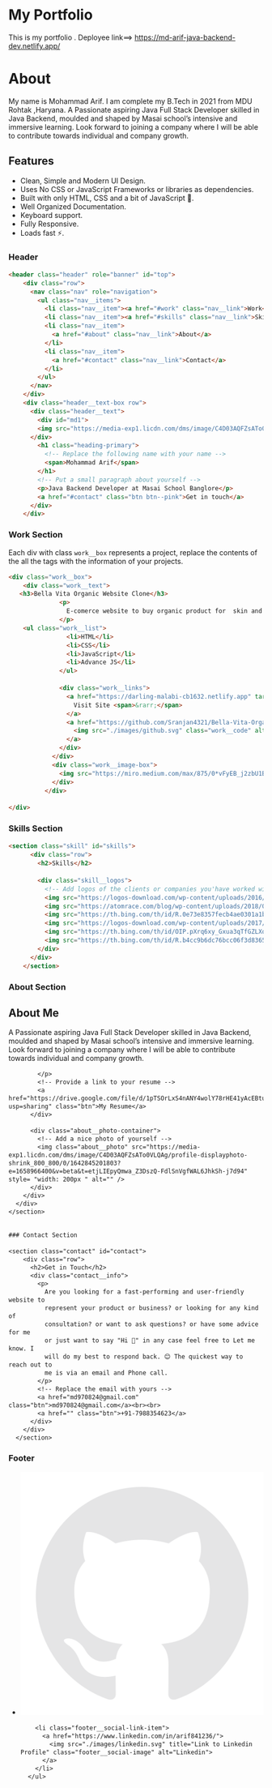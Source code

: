 # My Portfolio 
This is my portfolio .
Deployee link==> https://md-arif-java-backend-dev.netlify.app/
# About

My name is Mohammad Arif. I am complete my B.Tech in 2021 from MDU Rohtak ,Haryana.
A Passionate aspiring Java Full Stack Developer skilled in Java 
Backend, moulded and shaped by Masai school’s intensive and 
immersive learning.  Look forward to joining a company where 
I will  be able to contribute towards individual and company growth.



## Features

- Clean, Simple and Modern UI Design.
- Uses No CSS or JavaScript Frameworks or libraries as dependencies.
- Built with only HTML, CSS and a bit of JavaScript 🔨.
- Well Organized Documentation.
- Keyboard support.
- Fully Responsive.
- Loads fast ⚡.



### Header

```html
<header class="header" role="banner" id="top">
    <div class="row">
      <nav class="nav" role="navigation">
        <ul class="nav__items">
          <li class="nav__item"><a href="#work" class="nav__link">Work</a></li>
          <li class="nav__item"><a href="#skills" class="nav__link">Skills</a></li>
          <li class="nav__item">
            <a href="#about" class="nav__link">About</a>
          </li>
          <li class="nav__item">
            <a href="#contact" class="nav__link">Contact</a>
          </li>
        </ul>
      </nav>
    </div>
    <div class="header__text-box row">
      <div class="header__text">
        <div id="md1">
        <img src="https://media-exp1.licdn.com/dms/image/C4D03AQFZsATo0VLQAg/profile-displayphoto-shrink_800_800/0/1642845201803?e=1658966400&v=beta&t=etjLIEpyQmwa_Z3DszQ-FdlSnVgfWAL6JhkSh-j7d94" style= "width: 200px " />
      </div>
        <h1 class="heading-primary">
          <!-- Replace the following name with your name -->
          <span>Mohammad Arif</span>
        </h1>
        <!-- Put a small paragraph about yourself -->
        <p>Java Backend Developer at Masai School Banglore</p>
        <a href="#contact" class="btn btn--pink">Get in touch</a>
      </div>
    </div>
```

### Work Section

Each div with class `work__box` represents a project, replace the contents of the all the tags with the information of your projects.

```html
<div class="work__box">
    <div class="work__text">
   <h3>Bella Vita Organic Website Clone</h3>
              <p>
                E-comerce website to buy organic product for  skin and hair.
              </p>
    <ul class="work__list">
                <li>HTML</li>
                <li>CSS</li>
                <li>JavaScript</li>
                <li>Advance JS</li>
              </ul>

              <div class="work__links">
                <a href="https://darling-malabi-cb1632.netlify.app" target="_blank" class="link__text">
                  Visit Site <span>&rarr;</span>
                </a>
                <a href="https://github.com/Sranjan4321/Bella-Vita-Organic" title="View Source Code" target="_blank">
                  <img src="./images/github.svg" class="work__code" alt="GitHub">
                </a>
              </div>
            </div>
            <div class="work__image-box">
              <img src="https://miro.medium.com/max/875/0*vFyEB_j2zbU1BkEw.jpeg" class="work__image" alt="Project 1" />
            </div>
          </div>
   
</div>
```


### Skills Section


```html
<section class="skill" id="skills">
      <div class="row">
        <h2>Skills</h2>

        <div class="skill__logos">
          <!-- Add logos of the clients or companies you'have worked with. -->
          <img src="https://logos-download.com/wp-content/uploads/2016/10/Java_logo.png" class="skill__logo" alt="Company 2" />
          <img src="https://atomrace.com/blog/wp-content/uploads/2018/05/spring-boot-logo.png" class="skill__logo" alt="Company 3" />
          <img src="https://th.bing.com/th/id/R.0e73e8357fecb4ae0301a1bb471f70f4?rik=JKSFq%2brGiTAyJA&riu=http%3a%2f%2fwww.oscarblancarteblog.com%2fwp-content%2fuploads%2f2014%2f09%2fHibernate-logo1-e1429932456458.png&ehk=4oM5U5v790BrqgW96%2bf1eC%2frDcrMV1LypKa74N3a9%2fY%3d&risl=&pid=ImgRaw&r=0" class="skill__logo" alt="Company 1" />
          <img src="https://logos-download.com/wp-content/uploads/2017/07/HTML5_badge.png" class="skill__logo" alt="Company 3" />
          <img src="https://th.bing.com/th/id/OIP.pXrq6xy_Gxua3qTfGZLXqwHaKc?pid=ImgDet&rs=1" class="skill__logo" alt="Company 1" />
          <img src="https://th.bing.com/th/id/R.b4cc9b6dc76bcc06f3d83656720ebde7?rik=005Zzc3fI4jWEw&riu=http%3a%2f%2fpluspng.com%2fimg-png%2flogo-javascript-png-js-logo-png-512.png&ehk=buIL9ARDqRF2NH%2fhTDw3bko77gSWRCCGP8eY%2fUO4eKc%3d&risl=&pid=ImgRaw&r=0" class="skill__logo" alt="Company 1" />
        </div>
      </div>
    </section>
```

### About Section

<section class="about" id="about">
      <div class="row">
        <h2>About Me</h2>
        <div class="about__content">
          <div class="about__text">
            <!-- Replace the below paragraph with info about yourself -->
            <p>
              A Passionate aspiring Java Full Stack Developer skilled in Java 
              Backend, moulded and shaped by Masai school’s intensive and 
              immersive learning.  Look forward to joining a company where 
              I will  be able to contribute towards individual and company growth.


            </p>
            <!-- Provide a link to your resume -->
            <a href="https://drive.google.com/file/d/1pTSOrLxS4nANY4wolY78rHE41yAcEBtu/view?usp=sharing" class="btn">My Resume</a>
          </div>

          <div class="about__photo-container">
            <!-- Add a nice photo of yourself -->
            <img class="about__photo" src="https://media-exp1.licdn.com/dms/image/C4D03AQFZsATo0VLQAg/profile-displayphoto-shrink_800_800/0/1642845201803?e=1658966400&v=beta&t=etjLIEpyQmwa_Z3DszQ-FdlSnVgfWAL6JhkSh-j7d94" style= "width: 200px " alt="" />
          </div>
        </div>
      </div>
    </section>
```

### Contact Section

<section class="contact" id="contact">
    <div class="row">
      <h2>Get in Touch</h2>
      <div class="contact__info">
        <p>
          Are you looking for a fast-performing and user-friendly website to
          represent your product or business? or looking for any kind of
          consultation? or want to ask questions? or have some advice for me
          or just want to say "Hi 👋" in any case feel free to Let me know. I
          will do my best to respond back. 😊 The quickest way to reach out to
          me is via an email and Phone call.
        </p>
        <!-- Replace the email with yours -->
        <a href="md970824@gmail.com" class="btn">md970824@gmail.com</a><br><br>
        <a href="" class="btn">+91-7988354623</a>
      </div>
    </div>
  </section>
```

### Footer

<footer role="contentinfo" class="footer">
    <div class="row">
      <!-- Update the links to point to your accounts -->
      <ul class="footer__social-links">
        <li class="footer__social-link-item">
          <a href="https://github.com/arif841236" title="Link to Github Profile">
            <img src="./images/github.svg" class="footer__social-image" alt="Github">
          </a>
        </li>
       
        <li class="footer__social-link-item">
          <a href="https://www.linkedin.com/in/arif841236/">
            <img src="./images/linkedin.svg" title="Link to Linkedin Profile" class="footer__social-image" alt="Linkedin">
          </a>
        </li>
      </ul>

        
```

